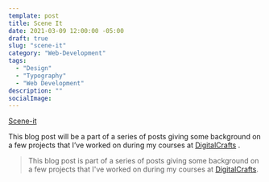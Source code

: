 ```yaml
---
template: post
title: Scene It
date: 2021-03-09 12:00:00 -05:00
draft: true
slug: "scene-it"
category: "Web-Development"
tags:
  - "Design"
  - "Typography"
  - "Web Development"
description: ""
socialImage:
---
```



[Scene-it](https://jn-scene-it-starter.netlify.app/)

This blog post will be a part of a series of posts giving some background on a few projects that I’ve worked on during my courses at  [DigitalCrafts](https://www.digitalcrafts.com/) .

> This blog post is part of a series of posts giving some background on a few projects that I've worked on during my courses at [DigitalCrafts](https://www.digitalcrafts.com/).